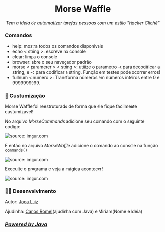 <h1 align="center">Morse Waffle</h1>
<p align="center"><i>Tem a ideia de automatizar tarefas pessoas com um estilo "Hacker Clichê"</i></p>

<h3>Comandos</h3>
  <ul>
    <li>help: mostra todos os comandos disponiveis</li>
    <li>echo < string >: escreve no console</li> 
    <li>clear: limpa o console</li>
    <li>browser: abre o seu navegador padrão</li>
    <li>morse < parameter > < string >: utilize o parametro -t para decodificar a string, e -c para codificar a string. Função em testes pode ocorrer erros!</li>
    <li>fullnum < numero >: Transforma números em números inteiros entre 0 e 9999999999.</li>
  </ul>

<h3>🔧 Custumização</h3>
<p>Morse Waffle foi reestruturado de forma que ele fique facilmente custumizavel!</p>
<p>No arquivo <i>MorseCommands</i> adicione seu comando com o seguinte codigo:</p>
<img src="https://i.imgur.com/3OxbfEU.png" title="source: imgur.com" />

<p>E então no arquivo <i>MorseWaffle</i> adicione o comando ao console na função <code>commands()</code></p>
<img src="https://i.imgur.com/yzbknWA.png" title="source: imgur.com" />

<p>Execulte o programa e veja a mágica acontecer!</p>
<img src="https://i.imgur.com/TfoX3AK.png" title="source: imgur.com" />

<h3>👩‍💻 Desenvolvimento</h3>
<p>Autor: <a href="https://github.com/Joca-Luiz">Joca Luiz</a></p>
<p>Ajudinha: <a href="https://github.com/carlosromel">Carlos Romel</a>(ajudinha com Java) e Miriam(Nome e Ideia)
  
<h3><i><a href="https://www.java.com/pt-BR/">Powered by Java</a></i></h3>
